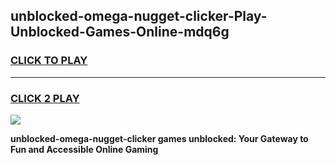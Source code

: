 
## unblocked-omega-nugget-clicker-Play-Unblocked-Games-Online-mdq6g
<h3>
<a href="https://premium76.site?title=unblocked-omega-nugget-clicker&ref=25A">CLICK TO PLAY</a></h3>
<hr>

<h3>
<a href="https://premium76.site?title=unblocked-omega-nugget-clicker&ref=25A">CLICK 2 PLAY</a>
  
</h3>

<a href="https://premium76.site?title=unblocked-omega-nugget-clicker&ref=25A"><img src="https://clearcache.store/games.png"></a>


**unblocked-omega-nugget-clicker games unblocked: Your Gateway to Fun and Accessible Online Gaming**
